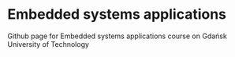 # Embedded systems applications

Github page for Embedded systems applications course on Gdańsk University of Technology
